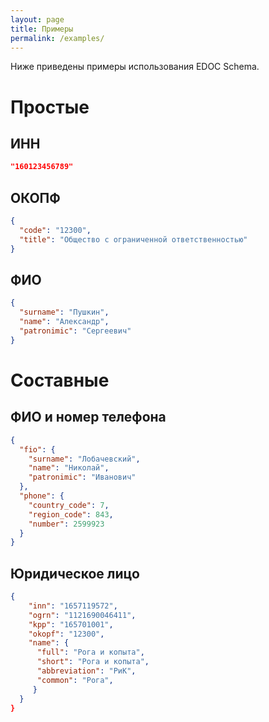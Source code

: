 ```yaml
---
layout: page
title: Примеры
permalink: /examples/
---
```

Ниже приведены примеры использования EDOC Schema.

# Простые
## ИНН
```json
"160123456789"
```

## ОКОПФ
```json
{
  "code": "12300",
  "title": "Общество с ограниченной ответственностью"
}
```

## ФИО
```json
{
  "surname": "Пушкин",
  "name": "Александр",
  "patronimic": "Сергеевич"
}
```

# Составные
## ФИО и номер телефона
```json
{
  "fio": {
    "surname": "Лобачевский",
    "name": "Николай",
    "patronimic": "Иванович"
  },
  "phone": {
    "country_code": 7,
    "region_code": 843,
    "number": 2599923
  }
}
```

## Юридическое лицо
```json
{
    "inn": "1657119572",
    "ogrn": "1121690046411",
    "kpp": "165701001",
    "okopf": "12300",
    "name": {
      "full": "Рога и копыта",
      "short": "Рога и копыта",
      "abbreviation": "РиК",
      "common": "Рога",
     }
  }
}
```

